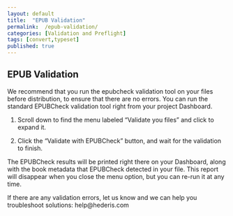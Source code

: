```yaml
---
layout: default
title:  "EPUB Validation"
permalink:  /epub-validation/
categories: [Validation and Preflight]
tags: [convert,typeset]
published: true
---
```


<section data-type="chapter" class="hsecchapter" data-hederis-type="hsecchapter" id="epub-validation" data-pi-attrs="id: epub-validation; data-tags: convert,typeset;" role="doc-chapter" data-tags="convert,typeset" data-author-name=" " data-book-title=" " title="EPUB Validation"><h1 data-hederis-type="hblkchaptitle" class="hblkchaptitle" id="pwRySio3X">EPUB Validation</h1><p class="hblkp" data-hederis-type="hblkp" id="pwvEO72aa">We recommend that you run the epubcheck validation tool on your files before distribution, to ensure that there are no errors. You can run the standard EPUBCheck validation tool right from your project Dashboard. </p><ol class="hwprnumlist" data-hederis-type="hwprnumlist" id="prbbzzaK7"><li class="hblkoli" data-hederis-type="hblkoli" id="li9iKbte4l"><p class="hblkoli" data-hederis-type="hblklip" id="pS4ENxI6L">Scroll down to find the menu labeled &#8220;Validate you files&#8221; and click to expand it.</p></li><li class="hblkoli" data-hederis-type="hblkoli" id="liqEakPLUb"><p class="hblkoli" data-hederis-type="hblklip" id="prNL57xmj">Click the &#8220;Validate with EPUBCheck&#8221; button, and wait for the validation to finish.</p></li></ol><p class="hblkp" data-hederis-type="hblkp" id="psQeY4wi2">The EPUBCheck results will be printed right there on your Dashboard, along with the book metadata that EPUBCheck detected in your file. This report will disappear when you close the menu option, but you can re-run it at any time.</p><p class="hblkp" data-hederis-type="hblkp" id="pg3l8wXGT">If there are any validation errors, let us know and we can help you troubleshoot solutions: help@hederis.com</p></section>